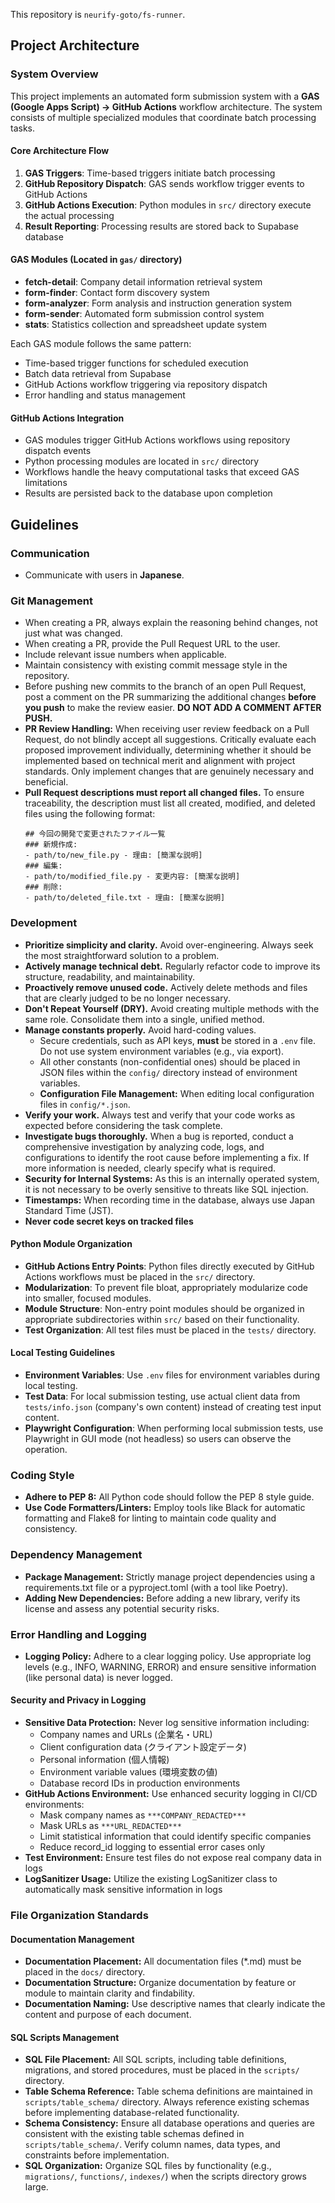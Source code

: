 This repository is `neurify-goto/fs-runner`.

## **Project Architecture**

### **System Overview**

This project implements an automated form submission system with a **GAS (Google Apps Script) → GitHub Actions** workflow architecture. The system consists of multiple specialized modules that coordinate batch processing tasks.

#### **Core Architecture Flow**
1. **GAS Triggers**: Time-based triggers initiate batch processing
2. **GitHub Repository Dispatch**: GAS sends workflow trigger events to GitHub Actions
3. **GitHub Actions Execution**: Python modules in `src/` directory execute the actual processing
4. **Result Reporting**: Processing results are stored back to Supabase database

#### **GAS Modules** (Located in `gas/` directory)
- **fetch-detail**: Company detail information retrieval system
- **form-finder**: Contact form discovery system
- **form-analyzer**: Form analysis and instruction generation system  
- **form-sender**: Automated form submission control system
- **stats**: Statistics collection and spreadsheet update system

Each GAS module follows the same pattern:
- Time-based trigger functions for scheduled execution
- Batch data retrieval from Supabase
- GitHub Actions workflow triggering via repository dispatch
- Error handling and status management

#### **GitHub Actions Integration**
- GAS modules trigger GitHub Actions workflows using repository dispatch events
- Python processing modules are located in `src/` directory
- Workflows handle the heavy computational tasks that exceed GAS limitations
- Results are persisted back to the database upon completion

## **Guidelines**

### **Communication**

* Communicate with users in **Japanese**.

### **Git Management**

* When creating a PR, always explain the reasoning behind changes, not just what was changed.
* When creating a PR, provide the Pull Request URL to the user.
* Include relevant issue numbers when applicable.
* Maintain consistency with existing commit message style in the repository.
* Before pushing new commits to the branch of an open Pull Request, post a comment on the PR summarizing the additional changes **before you push** to make the review easier. **DO NOT ADD A COMMENT AFTER PUSH.**
* **PR Review Handling:** When receiving user review feedback on a Pull Request, do not blindly accept all suggestions. Critically evaluate each proposed improvement individually, determining whether it should be implemented based on technical merit and alignment with project standards. Only implement changes that are genuinely necessary and beneficial.
* **Pull Request descriptions must report all changed files.** To ensure traceability, the description must list all created, modified, and deleted files using the following format:
  ```
  ## 今回の開発で変更されたファイル一覧  
  ### 新規作成:  
  - path/to/new_file.py - 理由: [簡潔な説明]  
  ### 編集:  
  - path/to/modified_file.py - 変更内容: [簡潔な説明]  
  ### 削除:  
  - path/to/deleted_file.txt - 理由: [簡潔な説明]
  ```

### **Development**

* **Prioritize simplicity and clarity.** Avoid over-engineering. Always seek the most straightforward solution to a problem.  
* **Actively manage technical debt.** Regularly refactor code to improve its structure, readability, and maintainability.  
* **Proactively remove unused code.** Actively delete methods and files that are clearly judged to be no longer necessary.  
* **Don't Repeat Yourself (DRY).** Avoid creating multiple methods with the same role. Consolidate them into a single, unified method.  
* **Manage constants properly.** Avoid hard-coding values.  
  * Secure credentials, such as API keys, **must** be stored in a `.env` file. Do not use system environment variables (e.g., via export).
  * All other constants (non-confidential ones) should be placed in JSON files within the `config/` directory instead of environment variables.
  * **Configuration File Management:** When editing local configuration files in `config/*.json`.
* **Verify your work.** Always test and verify that your code works as expected before considering the task complete.  
* **Investigate bugs thoroughly.** When a bug is reported, conduct a comprehensive investigation by analyzing code, logs, and configurations to identify the root cause before implementing a fix. If more information is needed, clearly specify what is required.
* **Security for Internal Systems:** As this is an internally operated system, it is not necessary to be overly sensitive to threats like SQL injection.
* **Timestamps:** When recording time in the database, always use Japan Standard Time (JST).
* **Never code secret keys on tracked files**

#### **Python Module Organization**

* **GitHub Actions Entry Points**: Python files directly executed by GitHub Actions workflows must be placed in the `src/` directory.
* **Modularization**: To prevent file bloat, appropriately modularize code into smaller, focused modules.
* **Module Structure**: Non-entry point modules should be organized in appropriate subdirectories within `src/` based on their functionality.
* **Test Organization**: All test files must be placed in the `tests/` directory.

#### **Local Testing Guidelines**

* **Environment Variables**: Use `.env` files for environment variables during local testing.
* **Test Data**: For local submission testing, use actual client data from `tests/info.json` (company's own content) instead of creating test input content.
* **Playwright Configuration**: When performing local submission tests, use Playwright in GUI mode (not headless) so users can observe the operation.

### **Coding Style**

* **Adhere to PEP 8:** All Python code should follow the PEP 8 style guide.  
* **Use Code Formatters/Linters:** Employ tools like Black for automatic formatting and Flake8 for linting to maintain code quality and consistency.

### **Dependency Management**

* **Package Management:** Strictly manage project dependencies using a requirements.txt file or a pyproject.toml (with a tool like Poetry).  
* **Adding New Dependencies:** Before adding a new library, verify its license and assess any potential security risks.

### **Error Handling and Logging**

* **Logging Policy:** Adhere to a clear logging policy. Use appropriate log levels (e.g., INFO, WARNING, ERROR) and ensure sensitive information (like personal data) is never logged.

#### **Security and Privacy in Logging**
* **Sensitive Data Protection:** Never log sensitive information including:
  * Company names and URLs (企業名・URL)
  * Client configuration data (クライアント設定データ)
  * Personal information (個人情報)
  * Environment variable values (環境変数の値)
  * Database record IDs in production environments
* **GitHub Actions Environment:** Use enhanced security logging in CI/CD environments:
  * Mask company names as `***COMPANY_REDACTED***`
  * Mask URLs as `***URL_REDACTED***`
  * Limit statistical information that could identify specific companies
  * Reduce record_id logging to essential error cases only
* **Test Environment:** Ensure test files do not expose real company data in logs
* **LogSanitizer Usage:** Utilize the existing LogSanitizer class to automatically mask sensitive information in logs

### **File Organization Standards**

#### **Documentation Management**
* **Documentation Placement:** All documentation files (*.md) must be placed in the `docs/` directory.
* **Documentation Structure:** Organize documentation by feature or module to maintain clarity and findability.
* **Documentation Naming:** Use descriptive names that clearly indicate the content and purpose of each document.

#### **SQL Scripts Management**
* **SQL File Placement:** All SQL scripts, including table definitions, migrations, and stored procedures, must be placed in the `scripts/` directory.
* **Table Schema Reference:** Table schema definitions are maintained in `scripts/table_schema/` directory. Always reference existing schemas before implementing database-related functionality.
* **Schema Consistency:** Ensure all database operations and queries are consistent with the existing table schemas defined in `scripts/table_schema/`. Verify column names, data types, and constraints before implementation.
* **SQL Organization:** Organize SQL files by functionality (e.g., `migrations/`, `functions/`, `indexes/`) when the scripts directory grows large.
